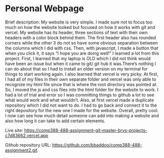 # Personal Webpage
Brief description: My website is very simple. I made sure not to focus too much on how the website looked but focused on how it works with git and vercel. My website has its header, three sections of text with their own headers with a color block behind them. The first header also has rounded corners while the other 3 do not so have some obvious separation between the columns which I did with css. Then, with javascript, I made a button that when you click it, it says “I hope you are doing well!”
I learned a lot from this project. First, I learned that my laptop is OLD which I did not think would have been an issue but when it came to git/ git hub it was.There’s nothing I can do about that so I had to install an older version on my terminal for things to start working again. I also learned that vercel is very picky. At first, I had all of my files in their own separate folder and vercel was only able to recognize my html file since that is where the root directory was pointed at. So, I moved the js and css files into the html folder for the website to work. I had a lot of trial and error so I was committing things to github a lot to see what would work and what wouldn’t. Also, at first vercel made a duplicate repository which I did not want to do. I had to go back and connect it to the right depository for the new one I made for the website. Overall, pretty cool. I now can see how much detail someone can add into making a website and also how long it can take to add certain elements.



Live site: https://comp388-488-assignment-git-master-brys-projects-c7d83662.vercel.app

Github repository URL: https://github.com/bbaddoo/comp388-488-assignment2.git

